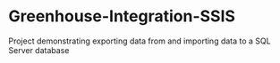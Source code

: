 # Greenhouse-Integration-SSIS
Project demonstrating exporting data from and importing data to a SQL Server database
